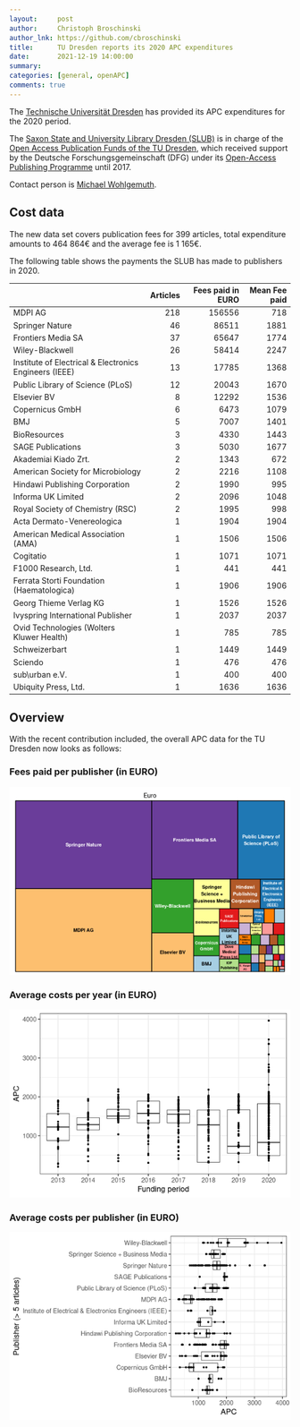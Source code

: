 ```yaml
---
layout:     post
author:     Christoph Broschinski
author_lnk: https://github.com/cbroschinski
title:      TU Dresden reports its 2020 APC expenditures
date:       2021-12-19 14:00:00
summary:    
categories: [general, openAPC]
comments: true
---
```




The [Technische Universität Dresden](https://tu-dresden.de/?set_language=en) has provided its APC expenditures for the 2020 period.

The [Saxon State and University Library Dresden (SLUB)](https://www.slub-dresden.de/en) is in charge of the [Open Access Publication Funds of the TU Dresden](https://www.slub-dresden.de/en/publish/funding-open-access), which received support by the Deutsche Forschungsgemeinschaft (DFG) under its [Open-Access Publishing Programme](https://www.dfg.de/en/research_funding/programmes/infrastructure/lis/open_access/infrastructure_funding/index.html#4) until 2017.

Contact person is [Michael Wohlgemuth](mailto:openaccess@slub-dresden.de).

## Cost data



The new data set covers publication fees for 399 articles, total expenditure amounts to 464 864€ and the average fee is 1 165€.

The following table shows the payments the SLUB has made to publishers in 2020.


|                                                       | Articles| Fees paid in EURO| Mean Fee paid|
|:------------------------------------------------------|--------:|-----------------:|-------------:|
|MDPI AG                                                |      218|            156556|           718|
|Springer Nature                                        |       46|             86511|          1881|
|Frontiers Media SA                                     |       37|             65647|          1774|
|Wiley-Blackwell                                        |       26|             58414|          2247|
|Institute of Electrical & Electronics Engineers (IEEE) |       13|             17785|          1368|
|Public Library of Science (PLoS)                       |       12|             20043|          1670|
|Elsevier BV                                            |        8|             12292|          1536|
|Copernicus GmbH                                        |        6|              6473|          1079|
|BMJ                                                    |        5|              7007|          1401|
|BioResources                                           |        3|              4330|          1443|
|SAGE Publications                                      |        3|              5030|          1677|
|Akademiai Kiado Zrt.                                   |        2|              1343|           672|
|American Society for Microbiology                      |        2|              2216|          1108|
|Hindawi Publishing Corporation                         |        2|              1990|           995|
|Informa UK Limited                                     |        2|              2096|          1048|
|Royal Society of Chemistry (RSC)                       |        2|              1995|           998|
|Acta Dermato-Venereologica                             |        1|              1904|          1904|
|American Medical Association (AMA)                     |        1|              1506|          1506|
|Cogitatio                                              |        1|              1071|          1071|
|F1000 Research, Ltd.                                   |        1|               441|           441|
|Ferrata Storti Foundation (Haematologica)              |        1|              1906|          1906|
|Georg Thieme Verlag KG                                 |        1|              1526|          1526|
|Ivyspring International Publisher                      |        1|              2037|          2037|
|Ovid Technologies (Wolters Kluwer Health)              |        1|               785|           785|
|Schweizerbart                                          |        1|              1449|          1449|
|Sciendo                                                |        1|               476|           476|
|sub\urban e.V.                                         |        1|               400|           400|
|Ubiquity Press, Ltd.                                   |        1|              1636|          1636|

## Overview

With the recent contribution included, the overall APC data for the TU Dresden now looks as follows:

### Fees paid per publisher (in EURO)

![plot of chunk tree_dresden_2021_12_19_full](/figure/tree_dresden_2021_12_19_full-1.png)

###  Average costs per year (in EURO)

![plot of chunk box_dresden_2021_12_19_year_full](/figure/box_dresden_2021_12_19_year_full-1.png)

###  Average costs per publisher (in EURO)

![plot of chunk box_dresden_2021_12_19_publisher_full](/figure/box_dresden_2021_12_19_publisher_full-1.png)
